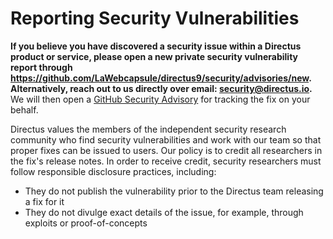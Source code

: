 # Reporting Security Vulnerabilities

**If you believe you have discovered a security issue within a Directus product or service, please open a new private
security vulnerability report through https://github.com/LaWebcapsule/directus9/security/advisories/new. Alternatively,
reach out to us directly over email: [security@directus.io](mailto:security@directus.io).** We will then open a
[GitHub Security Advisory](https://github.com/LaWebcapsule/directus9/security/advisories) for tracking the fix on your
behalf.

Directus values the members of the independent security research community who find security vulnerabilities and work
with our team so that proper fixes can be issued to users. Our policy is to credit all researchers in the fix's release
notes. In order to receive credit, security researchers must follow responsible disclosure practices, including:

- They do not publish the vulnerability prior to the Directus team releasing a fix for it
- They do not divulge exact details of the issue, for example, through exploits or proof-of-concepts
